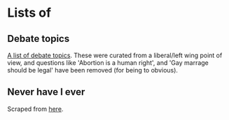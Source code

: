 # Lists of

## Debate topics

[A list of debate topics](https://github.com/Joshua861/debate-topics/blob/main/debate-topics.txt). These were curated from a liberal/left wing point of view, and questions like 'Abortion is a human right', and 'Gay marrage should be legal' have been removed (for being to obvious).

## Never have I ever

Scraped from [here](https://www.scienceofpeople.com/never-have-i-ever-questions/).

